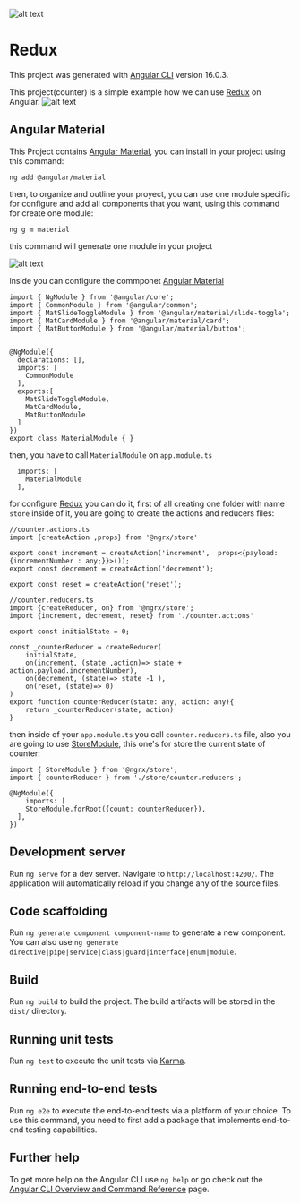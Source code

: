 ![alt text](http://url/to/img.png)

# Redux

This project was generated with [Angular CLI](https://github.com/angular/angular-cli) version 16.0.3.

This project(counter) is a simple example how we can use [Redux](https://ngrx.io/) on Angular.
![alt text](http://url/to/img.png)

## Angular Material

This Project contains [Angular Material](https://material.angular.io/), you can install in your project using this command:

```
ng add @angular/material
```

then, to organize and outline your proyect, you can use one module specific for configure and add all components that you want, using this command for create one module:
```
ng g m material
```

this command will generate one module in your project

![alt text](http://url/to/img.png)

inside you can configure the commponet [Angular Material](https://material.angular.io/components/categories)

```
import { NgModule } from '@angular/core';
import { CommonModule } from '@angular/common';
import { MatSlideToggleModule } from '@angular/material/slide-toggle';
import { MatCardModule } from '@angular/material/card';
import { MatButtonModule } from '@angular/material/button';


@NgModule({
  declarations: [],
  imports: [
    CommonModule
  ],
  exports:[
    MatSlideToggleModule,
    MatCardModule,
    MatButtonModule
  ]
})
export class MaterialModule { }
```

then, you have to call  `MaterialModule` on `app.module.ts`
```
  imports: [
    MaterialModule
  ],
```

for configure [Redux](https://ngrx.io/) you can do it, first of all creating one folder with name `store` inside of it, you are going to create the actions and reducers files:

```
//counter.actions.ts
import {createAction ,props} from '@ngrx/store'

export const increment = createAction('increment',  props<{payload: {incrementNumber : any;}}>());
export const decrement = createAction('decrement');

export const reset = createAction('reset');
```

```
//counter.reducers.ts
import {createReducer, on} from '@ngrx/store';
import {increment, decrement, reset} from './counter.actions'

export const initialState = 0;

const _counterReducer = createReducer(
    initialState,
    on(increment, (state ,action)=> state + action.payload.incrementNumber),
    on(decrement, (state)=> state -1 ),
    on(reset, (state)=> 0)
)
export function counterReducer(state: any, action: any){
    return _counterReducer(state, action)
}
```

then inside of your `app.module.ts` you call `counter.reducers.ts` file, also you are going to use [StoreModule](https://ngrx.io/api/store/StoreModule), this one's for store the current state of counter:
```
import { StoreModule } from '@ngrx/store';
import { counterReducer } from './store/counter.reducers';

@NgModule({
    imports: [
    StoreModule.forRoot({count: counterReducer}),
  ],
})
```

## Development server

Run `ng serve` for a dev server. Navigate to `http://localhost:4200/`. The application will automatically reload if you change any of the source files.

## Code scaffolding

Run `ng generate component component-name` to generate a new component. You can also use `ng generate directive|pipe|service|class|guard|interface|enum|module`.

## Build

Run `ng build` to build the project. The build artifacts will be stored in the `dist/` directory.

## Running unit tests

Run `ng test` to execute the unit tests via [Karma](https://karma-runner.github.io).

## Running end-to-end tests

Run `ng e2e` to execute the end-to-end tests via a platform of your choice. To use this command, you need to first add a package that implements end-to-end testing capabilities.

## Further help

To get more help on the Angular CLI use `ng help` or go check out the [Angular CLI Overview and Command Reference](https://angular.io/cli) page.
